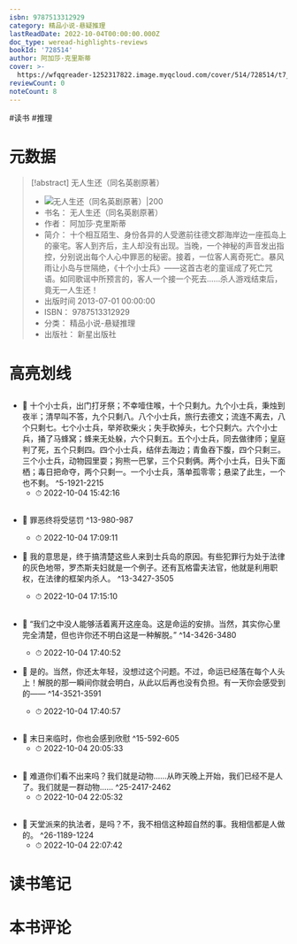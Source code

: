 ```yaml
---
isbn: 9787513312929
category: 精品小说-悬疑推理
lastReadDate: 2022-10-04T00:00:00.000Z
doc_type: weread-highlights-reviews
bookId: '728514'
author: 阿加莎·克里斯蒂
cover: >-
  https://wfqqreader-1252317822.image.myqcloud.com/cover/514/728514/t7_728514.jpg
reviewCount: 0
noteCount: 8
---
```

#读书 #推理 
# 元数据
> [!abstract] 无人生还（同名英剧原著）
> - ![ 无人生还（同名英剧原著）|200](https://wfqqreader-1252317822.image.myqcloud.com/cover/514/728514/t7_728514.jpg)
> - 书名： 无人生还（同名英剧原著）
> - 作者： 阿加莎·克里斯蒂
> - 简介：     十个相互陌生、身份各异的人受邀前往德文郡海岸边一座孤岛上的豪宅。客人到齐后，主人却没有出现。当晚，一个神秘的声音发出指控，分别说出每个人心中罪恶的秘密。接着，一位客人离奇死亡。暴风雨让小岛与世隔绝，《十个小士兵》——这首古老的童谣成了死亡咒语。如同歌谣中所预言的，客人一个接一个死去……杀人游戏结束后，竟无一人生还！
> - 出版时间 2013-07-01 00:00:00
> - ISBN： 9787513312929
> - 分类： 精品小说-悬疑推理
> - 出版社： 新星出版社

# 高亮划线

## 


- 📌 十个小士兵，出门打牙祭；不幸噎住喉，十个只剩九。九个小士兵，秉烛到夜半；清早叫不答，九个只剩八。八个小士兵，旅行去德文；流连不离去，八个只剩七。七个小士兵，举斧砍柴火；失手砍掉头，七个只剩六。六个小士兵，捅了马蜂窝；蜂来无处躲，六个只剩五。五个小士兵，同去做律师；皇庭判了死，五个只剩四。四个小士兵，结伴去海边；青鱼吞下腹，四个只剩三。三个小士兵，动物园里耍；狗熊一巴掌，三个只剩俩。两个小士兵，日头下面栖；毒日把命夺，两个只剩一。一个小士兵，落单孤零零；悬梁了此生，一个也不剩。 ^5-1921-2215
    - ⏱ 2022-10-04 15:42:16 
## 


- 📌 罪恶终将受惩罚 ^13-980-987
    - ⏱ 2022-10-04 17:09:11 

- 📌 我的意思是，终于搞清楚这些人来到士兵岛的原因。有些犯罪行为处于法律的灰色地带，罗杰斯夫妇就是一个例子。还有瓦格雷夫法官，他就是利用职权，在法律的框架内杀人。 ^13-3427-3505
    - ⏱ 2022-10-04 17:15:10 
## 


- 📌 “我们之中没人能够活着离开这座岛。这是命运的安排。当然，其实你心里完全清楚，但也许你还不明白这是一种解脱。” ^14-3426-3480
    - ⏱ 2022-10-04 17:40:52 

- 📌 是的。当然，你还太年轻，没想过这个问题。不过，命运已经落在每个人头上！解脱的那一瞬间你就会明白，从此以后再也没有负担。有一天你会感受到的—— ^14-3521-3591
    - ⏱ 2022-10-04 17:40:57 
## 


- 📌 末日来临时，你也会感到欣慰 ^15-592-605
    - ⏱ 2022-10-04 20:05:33 
## 


- 📌 难道你们看不出来吗？我们就是动物……从昨天晚上开始，我们已经不是人了。我们就是一群动物…… ^25-2417-2462
    - ⏱ 2022-10-04 22:05:32 
## 


- 📌 天堂派来的执法者，是吗？不，我不相信这种超自然的事。我相信都是人做的。 ^26-1189-1224
    - ⏱ 2022-10-04 22:07:42 
# 读书笔记

# 本书评论
